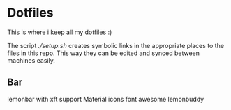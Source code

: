 Dotfiles
===================

This is where i keep all my dotfiles :)

The script *./setup.sh* creates symbolic links in the appropriate places to the files in this repo. This way they can be edited and synced between machines easily.

Bar
-----------
lemonbar with xft support
Material icons
font awesome
lemonbuddy
